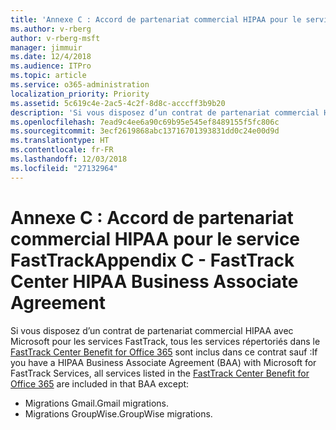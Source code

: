 ```yaml
---
title: 'Annexe C : Accord de partenariat commercial HIPAA pour le service FastTrack'
ms.author: v-rberg
author: v-rberg-msft
manager: jimmuir
ms.date: 12/4/2018
ms.audience: ITPro
ms.topic: article
ms.service: o365-administration
localization_priority: Priority
ms.assetid: 5c619c4e-2ac5-4c2f-8d8c-acccff3b9b20
description: 'Si vous disposez d’un contrat de partenariat commercial HIPAA avec Microsoft pour les services FastTrack, tous les services répertoriés dans le FastTrack Center Benefit for Office 365 sont inclus dans ce contrat sauf :'
ms.openlocfilehash: 7ead9c4ee6a90c69b95e545ef8489155f5fc806c
ms.sourcegitcommit: 3ecf2619868abc13716701393831dd0c24e00d9d
ms.translationtype: HT
ms.contentlocale: fr-FR
ms.lasthandoff: 12/03/2018
ms.locfileid: "27132964"
---
```

# <a name="appendix-c---fasttrack-center-hipaa-business-associate-agreement"></a><span data-ttu-id="748c9-103">Annexe C : Accord de partenariat commercial HIPAA pour le service FastTrack</span><span class="sxs-lookup"><span data-stu-id="748c9-103">Appendix C - FastTrack Center HIPAA Business Associate Agreement</span></span>

<span data-ttu-id="748c9-104">Si vous disposez d’un contrat de partenariat commercial HIPAA avec Microsoft pour les services FastTrack, tous les services répertoriés dans le [FastTrack Center Benefit for Office 365](O365-fasttrack-benefit-for-office-365.md) sont inclus dans ce contrat sauf :</span><span class="sxs-lookup"><span data-stu-id="748c9-104">If you have a HIPAA Business Associate Agreement (BAA) with Microsoft for FastTrack Services, all services listed in the [FastTrack Center Benefit for Office 365](O365-fasttrack-benefit-for-office-365.md) are included in that BAA except:</span></span> 
  
- <span data-ttu-id="748c9-105">Migrations Gmail.</span><span class="sxs-lookup"><span data-stu-id="748c9-105">Gmail migrations.</span></span>   
- <span data-ttu-id="748c9-106">Migrations GroupWise.</span><span class="sxs-lookup"><span data-stu-id="748c9-106">GroupWise migrations.</span></span>
    

